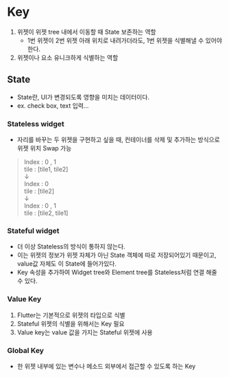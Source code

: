 # Key
1. 위젯이 위젯 tree 내에서 이동할 때 State 보존하는 역할
	* 1번 위젯이 2번 위젯 아래 위치로 내려가더라도, 1번 위젯을 식별해낼 수 있어야한다.
3. 위젯이나 요소 유니크하게 식별하는 역할

## State
* State란, UI가 변경되도록 영향을 미치는 데이터이다.
* ex. check box, text 입력…

### Stateless widget
* 자리를 바꾸는 두 위젯을 구현하고 싶을 때, 컨테이너를 삭제 및 추가하는 방식으로 위젯 위치 Swap 가능

> Index : 0 ,   1  
> tile :  [tile1, tile2]  
> ↓  
> Index : 0  
> tile :  [tile2]  
> ↓  
> Index : 0 ,   1  
> tile :  [tile2, tile1]  

### Stateful widget
* 더 이상 Stateless의 방식이 통하지 않는다.
* 이는 위젯의 정보가 위젯 자체가 아닌 State 객체에 따로 저장되어있기 때문이고, value값 자체도 이 State에 들어가있다.
* Key 속성을 추가하여 Widget tree와 Element tree를  Stateless처럼 연결 해줄 수 있다.

### Value Key
1. Flutter는 기본적으로 위젯의 타입으로 식별
2. Stateful 위젯의 식별을 위해서는 Key 필요
3. Value key는 value 값을 가지는 Stateful 위젯에 사용

### Global Key
* 한 위젯 내부에 있는 변수나 메소드 외부에서 접근할 수 있도록 하는 Key